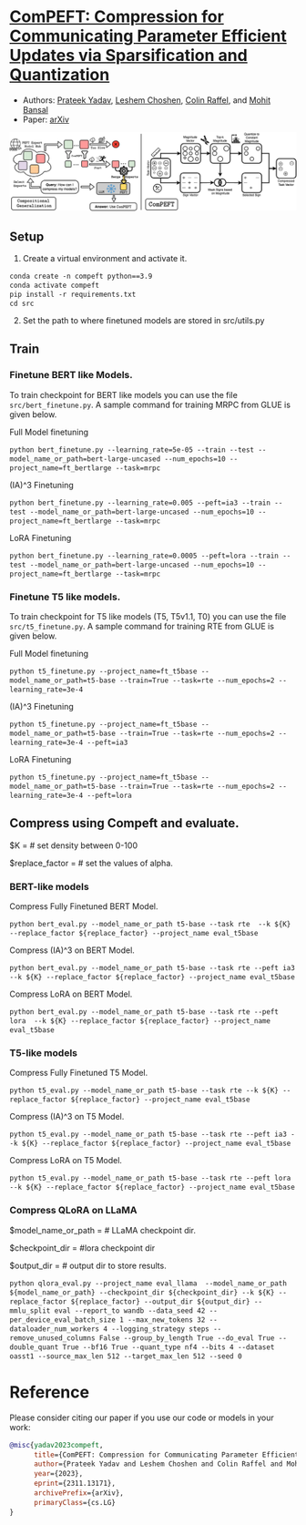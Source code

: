 # [ComPEFT: Compression for Communicating Parameter Efficient Updates via Sparsification and Quantization](https://arxiv.org/abs/2311.13171)

* Authors: [Prateek Yadav](https://prateeky2806.github.io/), [Leshem Choshen](https://ktilana.wixsite.com/leshem-choshen), [Colin Raffel](https://colinraffel.com/), and [Mohit Bansal](https://www.cs.unc.edu/~mbansal/)
* Paper: [arXiv](https://arxiv.org/abs/2311.13171)

<img src="./assets/compeft.png" alt="teaser image" width="800"/>


## Setup

1. Create a virtual environment and activate it.
```
conda create -n compeft python==3.9
conda activate compeft
pip install -r requirements.txt
cd src
```

2. Set the path to where finetuned models are stored in src/utils.py

## Train

### Finetune BERT like Models.
To train checkpoint for BERT like models you can use the file `src/bert_finetune.py`. A sample command for training MRPC from GLUE is given below.

Full Model finetuning
```
python bert_finetune.py --learning_rate=5e-05 --train --test --model_name_or_path=bert-large-uncased --num_epochs=10 --project_name=ft_bertlarge --task=mrpc
```

(IA)^3 Finetuning
```
python bert_finetune.py --learning_rate=0.005 --peft=ia3 --train --test --model_name_or_path=bert-large-uncased --num_epochs=10 --project_name=ft_bertlarge --task=mrpc
```

LoRA Finetuning
```
python bert_finetune.py --learning_rate=0.0005 --peft=lora --train --test --model_name_or_path=bert-large-uncased --num_epochs=10 --project_name=ft_bertlarge --task=mrpc
```

### Finetune T5 like models.
To train checkpoint for T5 like models (T5, T5v1.1, T0) you can use the file `src/t5_finetune.py`. A sample command for training RTE from GLUE is given below.

Full Model finetuning
```
python t5_finetune.py --project_name=ft_t5base --model_name_or_path=t5-base --train=True --task=rte --num_epochs=2 --learning_rate=3e-4
```

(IA)^3 Finetuning
```
python t5_finetune.py --project_name=ft_t5base --model_name_or_path=t5-base --train=True --task=rte --num_epochs=2 --learning_rate=3e-4 --peft=ia3
```

LoRA Finetuning
```
python t5_finetune.py --project_name=ft_t5base --model_name_or_path=t5-base --train=True --task=rte --num_epochs=2 --learning_rate=3e-4 --peft=lora
```


## Compress using Compeft and evaluate.
$K = # set density between 0-100

$replace_factor = # set the values of alpha.


### BERT-like models
Compress Fully Finetuned BERT Model.
```
python bert_eval.py --model_name_or_path t5-base --task rte  --k ${K} --replace_factor ${replace_factor} --project_name eval_t5base
```

Compress (IA)^3 on BERT Model.
```
python bert_eval.py --model_name_or_path t5-base --task rte --peft ia3 --k ${K} --replace_factor ${replace_factor} --project_name eval_t5base
```

Compress LoRA on BERT Model.
```
python bert_eval.py --model_name_or_path t5-base --task rte --peft lora  --k ${K} --replace_factor ${replace_factor} --project_name eval_t5base
```


### T5-like models
Compress Fully Finetuned T5 Model.
```
python t5_eval.py --model_name_or_path t5-base --task rte --k ${K} --replace_factor ${replace_factor} --project_name eval_t5base
```

Compress (IA)^3 on T5 Model.
```
python t5_eval.py --model_name_or_path t5-base --task rte --peft ia3 --k ${K} --replace_factor ${replace_factor} --project_name eval_t5base
```

Compress LoRA on T5 Model.
```
python t5_eval.py --model_name_or_path t5-base --task rte --peft lora  --k ${K} --replace_factor ${replace_factor} --project_name eval_t5base
```

### Compress QLoRA on LLaMA
$model_name_or_path = # LLaMA checkpoint dir.

$checkpoint_dir = #lora checkpoint dir

$output_dir = # output dir to store results.

```
python qlora_eval.py --project_name eval_llama  --model_name_or_path ${model_name_or_path} --checkpoint_dir ${checkpoint_dir} --k ${K} --replace_factor ${replace_factor} --output_dir ${output_dir} --mmlu_split eval --report_to wandb --data_seed 42 --per_device_eval_batch_size 1 --max_new_tokens 32 --dataloader_num_workers 4 --logging_strategy steps --remove_unused_columns False --group_by_length True --do_eval True --double_quant True --bf16 True --quant_type nf4 --bits 4 --dataset oasst1 --source_max_len 512 --target_max_len 512 --seed 0
```


# Reference
Please consider citing our paper if you use our code or models in your work:


```bibtex
@misc{yadav2023compeft,
      title={ComPEFT: Compression for Communicating Parameter Efficient Updates via Sparsification and Quantization}, 
      author={Prateek Yadav and Leshem Choshen and Colin Raffel and Mohit Bansal},
      year={2023},
      eprint={2311.13171},
      archivePrefix={arXiv},
      primaryClass={cs.LG}
}

